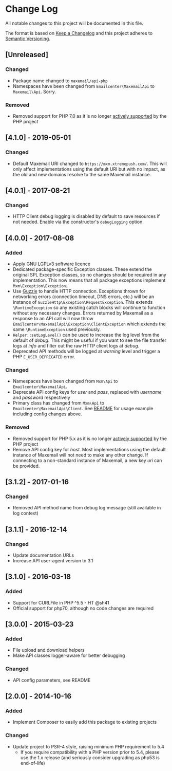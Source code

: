 # Change Log
All notable changes to this project will be documented in this file.

The format is based on [Keep a Changelog](http://keepachangelog.com/) 
and this project adheres to [Semantic Versioning](http://semver.org/).

## [Unreleased]
### Changed
- Package name changed to `maxemail/api-php`
- Namespaces have been changed from `Emailcenter\MaxemailApi` to
  `Maxemail\Api`. Sorry.
### Removed
- Removed support for PHP 7.0 as it is no longer
[actively supported](https://php.net/supported-versions.php) by the PHP project


## [4.1.0] - 2019-05-01
### Changed
- Default Maxemail URI changed to `https://mxm.xtremepush.com/`. This will
  only affect implementations using the default URI but with no impact, as the
  old and new domains resolve to the same Maxemail instance.

## [4.0.1] - 2017-08-21
### Changed
- HTTP Client debug logging is disabled by default to save resources if not
needed. Enable via the constructor's `debugLogging` option.

## [4.0.0] - 2017-08-08
### Added
- Apply GNU LGPLv3 software licence
- Dedicated package-specific Exception classes. These extend the original SPL
Exception classes, so no changes should be required in any implementation. This
now means that all package exceptions implement `Mxm\Exception\Exception`.
- Use [Guzzle](http://guzzlephp.org/) to handle HTTP connection. Exceptions
thrown for networking errors (connection timeout, DNS errors, etc.) will be an
instance of `GuzzleHttp\Exception\RequestException`. This extends
`\RuntimeException` so any existing catch blocks will continue to function
without any necessary changes. Errors returned by Maxemail as a response to an
API call will now throw `Emailcenter\MaxemailApi\Exception\ClientException`
which extends the same `\RuntimeException` used previously.
- `Helper::setLogLevel()` can be used to increase the log level from the default
of *debug*. This might be useful if you want to see the file transfer logs at
*info* and filter out the raw HTTP client logs at *debug*.
- Deprecated API methods will be logged at *warning* level and trigger a PHP
`E_USER_DEPRECATED` error.
### Changed
- Namespaces have been changed from `Mxm\Api` to `Emailcenter\MaxemailApi`.
- Deprecate API config keys for *user* and *pass*, replaced with *username* and
*password* respectively
- Primary class has changed from `Mxm\Api` to `Emailcenter\MaxemailApi\Client`.
See [README](README.md) for usage example including config changes above.
### Removed
- Removed support for PHP 5.x as it is no longer
[actively supported](https://php.net/supported-versions.php) by the PHP project
- Remove API config key for *host*. Most implementations using the default
instance of Maxemail will not need to make any other change. If connecting to a
non-standard instance of Maxemail, a new key *uri* can be provided. 

## [3.1.2] - 2017-01-16
### Changed
- Removed API method name from debug log message (still available in log context)

## [3.1.1] - 2016-12-14
### Changed
- Update documentation URLs
- Increase API user-agent version to 3.1

## [3.1.0] - 2016-03-18
### Added
- Support for CURLFile in PHP ^5.5 - HT @sh41
- Official support for php70, although no code changes are required

## [3.0.0] - 2015-03-23
### Added
- File upload and download helpers
- Make API classes logger-aware for better debugging

### Changed
- API config parameters, see README

## [2.0.0] - 2014-10-16
### Added
- Implement Composer to easily add this package to existing projects

### Changed
- Update project to PSR-4 style, raising minimum PHP requirement to 5.4
  - If you require compatibility with a PHP version prior to 5.4, please use the 1.x release (and seriously consider upgrading as php53 is end-of-life)

